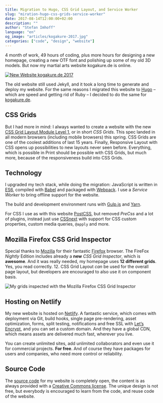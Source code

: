 ```yaml
---
title: Migration to Hugo, CSS Grid Layout, and Service Worker
slug: "miration-hugo-css-grids-service-worker"
date: 2017-08-14T12:00:00+02:00
description: ""
author: "Stefan Imhoff"
language: "en"
og_image: "articles/kogakure-2017.jpg"
categories: ["code", "design", "website"]
---
```


4 month of work, 49 hours of coding, plus more hours for designing a new homepage, creating a new OTF font and polishing up some of my old 3D models. But now my martial arts website kogakure.de is online.

[![New Website kogakure.de 2017](/assets/images/articles/kogakure-2017.jpg)](https://kogakure.de)

The old website still used Jekyll, and it took a long time to generate and deploy my website. For the same reasons I migrated this website to [Hugo] – which are speed and getting rid of Ruby – I decided to do the same for [kogakure.de].

CSS Grids
---------

But I had more in mind: I always wanted to create a website with the new [CSS Grid Layout Module Level 1], or in short *CSS Grids*. This spec landed in all modern browsers (including mobile browsers) this spring. CSS Grids are one of the coolest additions of last 15 years. Finally, Responsive Layout with CSS opens up possibilities to new layouts never seen before. Everything, which is possible in Print should be possible with CSS Grids, but much more, because of the responsiveness build into CSS Grids.

Technology
----------

I upgraded my tech stack, while doing the migration: JavaScript is written in [ES6], compiled with [Babel] and packaged with [Webpack]. I use a *Service Worker* to bring offline support for the website.

The build and development environment runs with [Gulp.js] and [Yarn].

For CSS I use as with this website [PostCSS], but removed *PreCss* and a lot of plugins, instead just use [CSSnext] with support for CSS custom properties, custom media queries, `@apply` and more.

Mozilla Firefox CSS Grid Inspector
----------------------------------

Special thanks to [Mozilla] for their fantastic [Firefox] browser. The FireFox *Nightly* Edition includes already a **new** *CSS Grid Inspector*, which is **awesome**. And it was really needed, my homepage uses **12 different grids**. Yes, you read correctly. 12. CSS Grid Layout *can* be used for the overall page layout, but developers are encouraged to also use it on component basis.

![My grids inspected with the Mozilla Firefox CSS Grid Inspector](/assets/images/articles/css-grid-inspector.jpg "My grids inspected with the Mozilla Firefox CSS Grid Inspector")

Hosting on Netlify
------------------

My new website is hosted on [Netlify]. A fantastic service, which comes with deployment via Git, build hooks, single page pre-rendering, asset optimization, forms, split testing, notifications and free SSL with [Let’s Encrypt], and you can set a custom domain. And they have a global CDN, which means assets are delivered much fast, wherever you live.

You can create unlimited sites, add unlimited collaborators and even use it for commercial projects. **For free**. And of course they have packages for users and companies, who need more control or reliability.

Source Code
-----------

The [source code] for my website is completely open, the content is as always provided with a [Creative Commons license]. The unique design is not free, but everybody is encouraged to learn from the code, and reuse code of the website.

  [Hugo]: https://gohugo.io/
  [kogakure.de]: https://kogakure.de/
  [CSS Grid Layout Module Level 1]: https://www.w3.org/TR/css-grid-1/
  [ES6]: http://es6-features.org/
  [Babel]: https://babeljs.io/
  [Webpack]: https://webpack.js.org/
  [Gulp.js]: https://gulpjs.com/
  [Yarn]: https://yarnpkg.com/
  [PostCSS]: http://postcss.org/
  [CSSnext]: http://cssnext.io/
  [Mozilla]: https://www.mozilla.org/
  [Firefox]: https://www.mozilla.org/firefox/
  [Netlify]: https://www.netlify.com/
  [Let’s Encrypt]: https://letsencrypt.org/
  [source code]: https://github.com/kogakure/website-hugo-kogakure.de
  [Creative Commons license]: https://creativecommons.org/licenses/by-nc/3.0/
